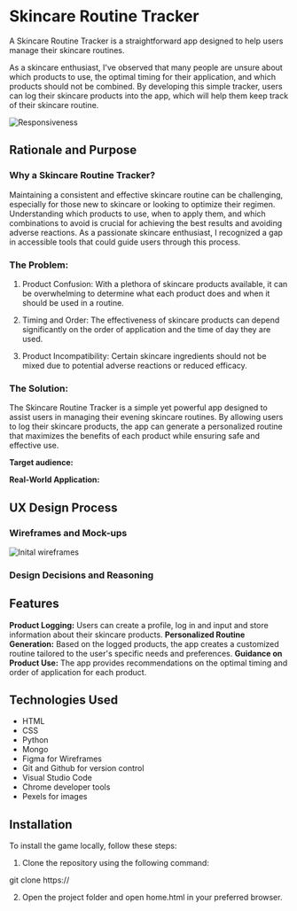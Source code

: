 # Skincare Routine Tracker

A Skincare Routine Tracker is a straightforward app designed to help users manage their skincare routines. 

As a skincare enthusiast, I've observed that many people are unsure about which products to use, the optimal timing for their application, and which products should not be combined. By developing this simple tracker, users can log their skincare products into the app, which will help them keep track of their skincare routine.

![Responsiveness]()

## Rationale and Purpose

### Why a Skincare Routine Tracker?
Maintaining a consistent and effective skincare routine can be challenging, especially for those new to skincare or looking to optimize their regimen. Understanding which products to use, when to apply them, and which combinations to avoid is crucial for achieving the best results and avoiding adverse reactions. As a passionate skincare enthusiast, I recognized a gap in accessible tools that could guide users through this process.

### The Problem:
1. Product Confusion: With a plethora of skincare products available, it can be overwhelming to determine what each product does and when it should be used in a routine.

2. Timing and Order: The effectiveness of skincare products can depend significantly on the order of application and the time of day they are used.

3. Product Incompatibility: Certain skincare ingredients should not be mixed due to potential adverse reactions or reduced efficacy.
### The Solution:
The Skincare Routine Tracker is a simple yet powerful app designed to assist users in managing their evening skincare routines. By allowing users to log their skincare products, the app can generate a personalized routine that maximizes the benefits of each product while ensuring safe and effective use.


**Target audience:**


**Real-World Application:**


## UX Design Process

### Wireframes and Mock-ups 
![Inital wireframes]()

### Design Decisions and Reasoning


## Features

**Product Logging:** Users can create a profile, log in and input and store information about their skincare products.
**Personalized Routine Generation:** Based on the logged products, the app creates a customized routine tailored to the user's specific needs and preferences.
**Guidance on Product Use:** The app provides recommendations on the optimal timing and order of application for each product.


## Technologies Used

- HTML
- CSS
- Python
- Mongo
- Figma for Wireframes
- Git and Github for version control
- Visual Studio Code
- Chrome developer tools
- Pexels for images

## Installation

To install the game locally, follow these steps:

1. Clone the repository using the following command:

git clone https://

2. Open the project folder and open home.html in your preferred browser.
